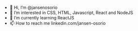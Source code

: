 - 👋 Hi, I’m @jansenosorio
- 👀 I’m interested in CSS, HTML, Javascript, React and NodeJS
- 🌱 I’m currently learning ReactJS
- 📫 How to reach me linkedin.com/jansen-osorio

<!---
jansenosorio/jansenosorio is a ✨ special ✨ repository because its `README.md` (this file) appears on your GitHub profile.
You can click the Preview link to take a look at your changes.
--->
